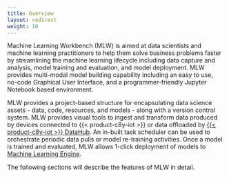 ```yaml
---
title: Overview
layout: redirect
weight: 10
---
```


Machine Learning Workbench (MLW) is aimed at data scientists and machine learning practitioners to help them solve business problems faster by streamlining the machine learning lifecycle including data capture and analysis, model training and evaluation, and model deployment. MLW provides multi-modal model building capability including an easy to use, no-code Graphical User Interface, and a programmer-friendly Jupyter Notebook based environment.

MLW provides a project-based structure for encapsulating data science assets - data, code, resources, and models - along with a version control system. MLW provides visual tools to ingest and transform data produced by devices connected to {{< product-c8y-iot >}} or data offloaded by [{{< product-c8y-iot >}} DataHub](/datahub/datahub-overview/). An in-built task scheduler can be used to orchestrate periodic data pulls or model re-training activities. Once a model is trained and evaluated, MLW allows 1-click deployment of models to [Machine Learning Engine](/machine-learning/web-app/).

The following sections will describe the features of MLW in detail.

